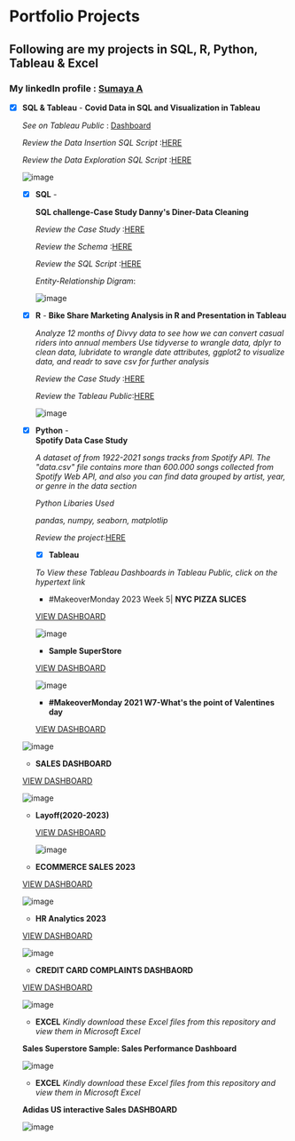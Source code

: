 # Portfolio Projects 

## Following are my projects in SQL, R, Python, Tableau & Excel
### **My linkedln profile** : [Sumaya A](https://www.linkedin.com/in/sumaya-abdullathif)

- [x] **SQL & Tableau** -
     **Covid Data in SQL and Visualization in Tableau**
     
     *See on Tableau Public* : [Dashboard](https://public.tableau.com/app/profile/sumaya.abdullathif/viz/CovidDasboard_16760608598840/Dashboard1)
     
     *Review the Data Insertion SQL Script* :[HERE](https://github.com/Sumaya524/CovidProjects/blob/main/CovidQuery.sql) 
     
     *Review the Data Exploration SQL Script* :[HERE](https://github.com/Sumaya524/Tableau-Dashboard/blob/main/Covid%20TableauQuery.sql)
     
   ![image](https://user-images.githubusercontent.com/124743857/218828155-08f56645-3be4-48f3-94c9-d4eb2847442e.png)
      
  - [x] **SQL** -
  
       **SQL challenge-Case Study Danny's Diner-Data Cleaning**
         
       *Review the Case Study* :[HERE](https://github.com/Sumaya524/SQL-Challenge-Case-Study-1-Diner-danny-s)
          
       *Review the Schema* :[HERE](https://github.com/Sumaya524/SQL-Challenge-Case-Study-1-Diner-danny-s/blob/main/schema_sql.sql)
       
       *Review the SQL Script* :[HERE](https://github.com/Sumaya524/SQL-Challenge-Case-Study-1-Diner-danny-s/blob/main/sql_query.sql)
         
       *Entity-Relationship Digram*: 
       
       ![image](https://user-images.githubusercontent.com/124743857/218839952-002787e2-3ff3-4c84-baab-8ef05a97e799.png)
            
            

            
        
   - [x] **R** -
       **Bike Share Marketing Analysis in R and Presentation in Tableau**
   
        *Analyze 12 months of Divvy data to see how we can convert casual riders into annual members*
        *Use tidyverse to wrangle data, dplyr to clean data, lubridate to wrangle date attributes, ggplot2 to visualize data, and readr to save csv for further analysis*
        
        *Review the Case Study* :[HERE](https://github.com/Sumaya524/Cyclistic-Bike-Share-Analyis---Google-Data-analyti/blob/main/cyclistic-bike-share-analyis-google-data-analyti.ipynb)
        
        *Review the Tableau Public*:[HERE](https://github.com/Sumaya524/Cyclistic-Bike-Share-Analyis---Google-Data-analyti/blob/main/Bike%20share.png)
        
        
        ![image](https://user-images.githubusercontent.com/124743857/218839484-3e82548a-1a5d-4e45-b08f-4f5b4ab8b178.png)
        
        
        
    - [x] **Python** -   
          **Spotify Data Case Study**
          
         *A dataset of from 1922-2021 songs tracks from Spotify API. The "data.csv" file contains more than 600.000 songs collected from Spotify Web API, and also you can find data grouped by artist, year, or genre in the data section*
         
         *Python Libaries Used*
         
         *pandas, numpy, seaborn, matplotlip*
         
         *Review the project*:[HERE](https://github.com/Sumaya524/Spotify/blob/main/spotify-datasets.ipynb)
         
         
         
       - [x] **Tableau**
   
        *To View these Tableau Dashboards in Tableau Public, click on the hypertext link*
        
        * #MakeoverMonday 2023 Week 5| **NYC PIZZA SLICES**
        
         [VIEW DASHBOARD](https://public.tableau.com/app/profile/sumaya.abdullathif/viz/MakeoverMonday2023NYCPizzaSlices/MakeoverMonday2023W5NYCPizzaSlices)
              
         ![image](https://user-images.githubusercontent.com/124743857/218858842-ce222c3b-37bf-414f-8152-9f73ada75873.png)
         
         
       *  **Sample SuperStore**
       
         [VIEW DASHBOARD](https://public.tableau.com/app/profile/sumaya.abdullathif/viz/Sample-Superstore_16764789880940/SampleSuperstore_1)
              
         ![image](https://user-images.githubusercontent.com/124743857/219120912-e6637f2a-d20c-45c3-8a37-7a7fd5547e7a.png)
         
         
         
       * **#MakeoverMonday 2021 W7-What's the point of Valentines day**
       
        [VIEW DASHBOARD](https://public.tableau.com/app/profile/sumaya.abdullathif/viz/MakeoverMonday2021W7-WhatspointofValentinesDay/MakeoverMonday2021W7-WhatsthepointofValentinesday)
            
   ![image](https://user-images.githubusercontent.com/124743857/219774390-4950c608-0bf7-4159-bc72-9bc514358349.png)

     *  **SALES DASHBOARD**
     
     [VIEW DASHBOARD](https://public.tableau.com/app/profile/sumaya.abdullathif/viz/SalesDashboard_16764975949820/SalesDashboard)
     
            
     ![image](https://user-images.githubusercontent.com/124743857/219775324-375d2087-6988-4cfa-a445-2c578747cd0e.png)
     
     
     
     * **Layoff(2020-2023)**
     
        [VIEW DASHBOARD](https://public.tableau.com/app/profile/sumaya.abdullathif/viz/LayoffDashboard2020-2023/Dashboard1)
        
         ![image](https://user-images.githubusercontent.com/124743857/220996705-d191fc58-2a09-4293-b318-7dfd7655cbc8.png)
         
         
         
   *  **ECOMMERCE SALES 2023**   
          
    [VIEW DASHBOARD](https://public.tableau.com/app/profile/sumaya.abdullathif/viz/EcommerceSalesDashboard_16770174620440/Dashboard)
           
    ![image](https://user-images.githubusercontent.com/124743857/220997882-f69fa096-976a-4f0b-bc9c-39728bc7f946.png)
    
    
    * **HR Analytics 2023**
    
    [VIEW DASHBOARD](https://public.tableau.com/app/profile/sumaya.abdullathif/viz/HRAnalytics_16769164457390/HRANALYTICSDASHBOARD)
    
    ![image](https://user-images.githubusercontent.com/124743857/220999406-44d61e69-5d61-4972-b01b-8aace9a331db.png)
    
    
    * **CREDIT CARD COMPLAINTS DASHBAORD**
      
    [VIEW DASHBOARD](https://public.tableau.com/app/profile/sumaya.abdullathif/viz/CreditCardComplaintsDasboard/Dashboard)
      
     ![image](https://user-images.githubusercontent.com/124743857/221263602-dcabafb5-8f0c-40a1-8352-eb503afe239a.png)
     
     
     * **EXCEL**
     *Kindly download these Excel files from this repository and view them in Microsoft Excel*
     
     **Sales Superstore Sample: Sales Performance Dashboard**
     
     ![image](https://user-images.githubusercontent.com/124743857/221668733-b798a7ea-3fa1-4e77-801f-acabab58dafc.png)
     
     
      
     * **EXCEL**
     *Kindly download these Excel files from this repository and view them in Microsoft Excel*
     
     **Adidas US interactive Sales DASHBOARD**
     
     ![image](https://user-images.githubusercontent.com/124743857/221716552-e1bfb19b-093e-4172-9887-67f8a7e578d1.png)

     




        


            
            

            
            

        
          
        
      
      
   
   
         
          
           
        
      
       
       
       
    


       
    








